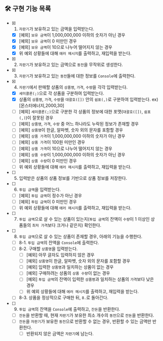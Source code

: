 ## 🛠 구현 기능 목록

- [x] 1. `자판기`가 보유하고 있는 금액을 입력받는다.
    - [x] [예외] `보유 금액`이 1,000,000,000 이하의 숫자가 아닌 경우
    - [x] [예외] `보유 금액`이 0 미만인 경우
    - [x] [예외] `보유 금액`이 10으로 나누어 떨어지지 않는 경우
    - [x] 위 예외 상황들에 대해 `에러 메시지`를 출력하고, 재입력을 받는다.
- [x] 2. `자판기`가 보유하고 있는 금액으로 `동전`을 무작위로 생성한다.
- [x] 3. `자판기`가 보유하고 있는 `동전`들에 대한 정보를 `Console`에 출력한다.
- [x] 4. `자판기`에서 판매할 상품의 `상품명`, `가격`, `수량`을 각각 입력받는다.
    - [x] `세미콜론(;)`으로 각 상품을 구분하여 입력받는다.
    - [x] 상품의 `상품명`, `가격`, `수량`을 `대괄호([])` 안의 `쉼표(,)`로 구분하여 입력받는다. ex) [몬스터에너지,2000,30]
    - [ ] [예외] `세미콜론(;)`으로 구분한 각 상품의 정보에 대한 포맷(`대괄호([])`, `쉼표(,)`)이 잘못된 경우
    - [ ] [예외] `상품명`, `가격`, `수량` 중 어느 하나라도 누락된 정보가 존재할 경우
    - [ ] [예외] `상품명`이 한글, 알파벳, 숫자 외의 문자를 포함할 경우
    - [ ] [예외] `상품 가격`이 1,000,000,000 이하의 숫자가 아닌 경우
    - [ ] [예외] `상품 가격`이 100원 미만인 경우
    - [ ] [예외] `상품 가격`이 10으로 나누어 떨어지지 않는 경우
    - [ ] [예외] `상품 수량`이 1,000,000,000 이하의 숫자가 아닌 경우
    - [ ] [예외] `상품 수량`이 0 미만인 경우
    - [ ] 위 예외 상황들에 대해 `에러 메시지`를 출력하고, 재입력을 받는다.
- [ ] 5. 입력받은 상품의 상품 정보를 기반으로 상품 정보를 저장한다.
- [ ] 6. `투입 금액`을 입력받는다.
    - [ ] [예외] `투입 금액`이 정수가 아닌 경우
    - [ ] [예외] `투입 금액`이 0 미만인 경우
    - [ ] 위 예외 상황들에 대해 `에러 메시지`를 출력하고, 재입력을 받는다.
- [ ] 7. `투입 금액`으로 살 수 있는 상품이 있는지(`투입 금액`의 잔액이 `수량`이 1 이상인 상품들의 `최저 가격`보다 크거나 같은지) 확인한다.
- [ ] 8. `투입 금액`으로 살 수 있는 상품이 존재할 경우, 아래의 기능을 수행한다.
    - [ ] 8-1. `투입 금액`의 잔액을 `Console`에 출력한다.
    - [ ] 8-2. 구매할 `상품명`을 입력받는다.
        - [ ] [예외] 아무 글자도 입력하지 않은 경우
        - [ ] [예외] `상품명`이 한글, 알파벳, 숫자 외의 문자를 포함할 경우
        - [ ] [예외] 입력한 `상품명`과 일치하는 상품이 없는 경우
        - [ ] [예외] 구매하려는 상품의 `상품 수량`이 없는 경우
        - [ ] [예외] `투입 금액`의 잔액이 입력한 `상품명`과 일치하는 상품의 `가격`보다 낮은 경우
        - [ ] 위 예외 상황들에 대해 `에러 메시지`를 출력하고, 재입력을 받는다.
    - [ ] 8-3. 상품을 정상적으로 구매한 뒤, `8.`로 돌아간다.
- [ ] 9. `투입 금액`의 잔액을 `Console`에 출력하고, `잔돈`을 반환한다.
    - [ ] `잔돈`을 반환할 때, 현재 `자판기`가 보유한 최소 개수의 `동전`으로 `잔돈`을 반환한다.
    - [ ] `잔돈`을 `자판기`가 보유한 `동전`으로 반환할 수 없는 경우, 반환할 수 있는 금액만 반환한다.
        - [ ] 반환되지 않은 금액은 `자판기`에 남는다.
